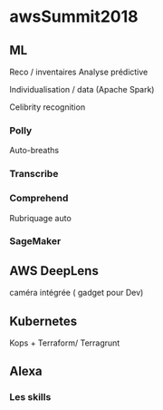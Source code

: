 # awsSummit2018

## ML
Reco / inventaires
Analyse prédictive

Individualisation / data
(Apache Spark)

Celibrity recognition

### Polly
Auto-breaths

### Transcribe

### Comprehend
Rubriquage auto

### SageMaker

## AWS DeepLens
caméra intégrée ( gadget pour Dev)

## Kubernetes
Kops + Terraform/ Terragrunt 

## Alexa

### Les skills
